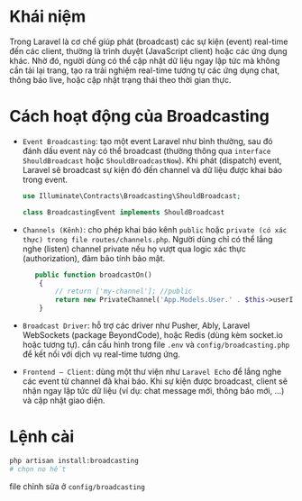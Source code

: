 # Khái niệm

Trong Laravel là cơ chế giúp phát (broadcast) các sự kiện (event) real-time đến các client, thường là trình duyệt (JavaScript client) hoặc các ứng dụng khác. Nhờ đó, người dùng có thể cập nhật dữ liệu ngay lập tức mà không cần tải lại trang, tạo ra trải nghiệm real-time tương tự các ứng dụng chat, thông báo live, hoặc cập nhật trạng thái theo thời gian thực.

# Cách hoạt động của Broadcasting

- `Event Broadcasting`: tạo một event Laravel như bình thường, sau đó đánh dấu event này có thể broadcast (thường thông qua `interface` `ShouldBroadcast` hoặc `ShouldBroadcastNow`). Khi phát (dispatch) event, Laravel sẽ broadcast sự kiện đó đến channel và dữ liệu được khai báo trong event.

  ```php
  use Illuminate\Contracts\Broadcasting\ShouldBroadcast;

  class BroadcastingEvent implements ShouldBroadcast
  ```

- `Channels (Kênh)`: cho phép khai báo kênh `public` hoặc `private (có xác thực) trong file routes/channels.php`. Người dùng chỉ có thể lắng nghe (listen) channel private nếu họ vượt qua logic xác thực (authorization), đảm bảo tính bảo mật.

  ```php
     public function broadcastOn()
      {
          // return ['my-channel']; //public
          return new PrivateChannel('App.Models.User.' . $this->userID);
      }
  ```

- `Broadcast Driver`: hỗ trợ các driver như Pusher, Ably, Laravel WebSockets (package BeyondCode), hoặc Redis (dùng kèm socket.io hoặc tương tự). cần cấu hình trong file `.env` và `config/broadcasting.php` để kết nối với dịch vụ real-time tương ứng.

- `Frontend – Client`: dùng một thư viện như `Laravel Echo` để lắng nghe các event từ channel đã khai báo. Khi sự kiện được broadcast, client sẽ nhận ngay lập tức dữ liệu (ví dụ: chat message mới, thông báo mới, …) và cập nhật giao diện.

# Lệnh cài

```sh
php artisan install:broadcasting
# chọn no hết
```

file chỉnh sửa ở `config/broadcasting`

